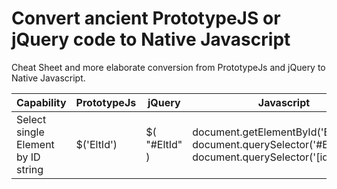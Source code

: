# Convert ancient PrototypeJS or jQuery code to Native Javascript

Cheat Sheet and more elaborate conversion from PrototypeJs and jQuery to Native Javascript.

| Capability | PrototypeJs | jQuery | Javascript | Comment |
| ---------- | ----------- | ------ | ---------- | ------- |
| Select single Element by ID string | $('EltId') | $( "#EltId" ) | document.getElementById('EltId') or document.querySelector('#EltId')  or document.querySelector('[id="EltId"]')| getElementById is the oldest option |
